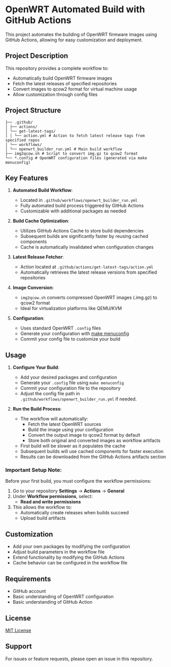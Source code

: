 # OpenWRT Automated Build with GitHub Actions

This project automates the building of OpenWRT firmware images using GitHub Actions, allowing for easy customization and deployment.

## Project Description

This repository provides a complete workflow to:
- Automatically build OpenWRT firmware images
- Fetch the latest releases of specified repositories
- Convert images to qcow2 format for virtual machine usage
- Allow customization through config files

## Project Structure
```
├── .github/
│ ├── actions/
│ └── get-latest-tags/
│ │ └── action.yml # Action to fetch latest release tags from specified repos
│ └── workflows/
│ └── openwrt_builder_run.yml # Main build workflow
├── img2qcow.sh # Script to convert img.gz to qcow2 format
└── *.config # OpenWRT configuration files (generated via make menuconfig)
```


## Key Features

1. **Automated Build Workflow**:
    - Located in `.github/workflows/openwrt_builder_run.yml`
    - Fully automated build process triggered by GitHub Actions
    - Customizable with additional packages as needed

2. **Build Cache Optimization**:
    - Utilizes GitHub Actions Cache to store build dependencies
    - Subsequent builds are significantly faster by reusing cached components
    - Cache is automatically invalidated when configuration changes

3. **Latest Release Fetcher**:
    - Action located at `.github/actions/get-latest-tags/action.yml`
    - Automatically retrieves the latest release versions from specified repositories

4. **Image Conversion**:
    - `img2qcow.sh` converts compressed OpenWRT images (.img.gz) to qcow2 format
    - Ideal for virtualization platforms like QEMU/KVM

5. **Configuration**:
    - Uses standard OpenWRT `.config` files
    - Generate your configuration with [make menuconfig](https://openwrt.org/docs/guide-developer/toolchain/use-buildsystem)
    - Commit your config file to customize your build

## Usage

1. **Configure Your Build**:
    - Add your desired packages and configuration
    - Generate your `.config` file using `make menuconfig`
    - Commit your configuration file to the repository
    - Adjust the config file path in `.github/workflows/openwrt_builder_run.yml` if needed.

2. **Run the Build Process**:
    - The workflow will automatically:
        - Fetch the latest OpenWRT sources
        - Build the image using your configuration
        - Convert the output image to qcow2 format by default
        - Store both original and converted images as workflow artifacts
    - First build will be slower as it populates the cache
    - Subsequent builds will use cached components for faster execution
    - Results can be downloaded from the GitHub Actions artifacts section

### Important Setup Note:
Before your first build, you must configure the workflow permissions:
1. Go to your repository **Settings** → **Actions** → **General**
2. Under **Workflow permissions**, select:
   - **Read and write permissions**
3. This allows the workflow to:
   - Automatically create releases when builds succeed
   - Upload build artifacts
## Customization

- Add your own packages by modifying the configuration
- Adjust build parameters in the workflow file
- Extend functionality by modifying the GitHub Actions
- Cache behavior can be configured in the workflow file

## Requirements

- GitHub account
- Basic understanding of OpenWRT configuration
- Basic understanding of GitHub Action

## License

[MIT License](LICENSE)

## Support

For issues or feature requests, please open an issue in this repository.